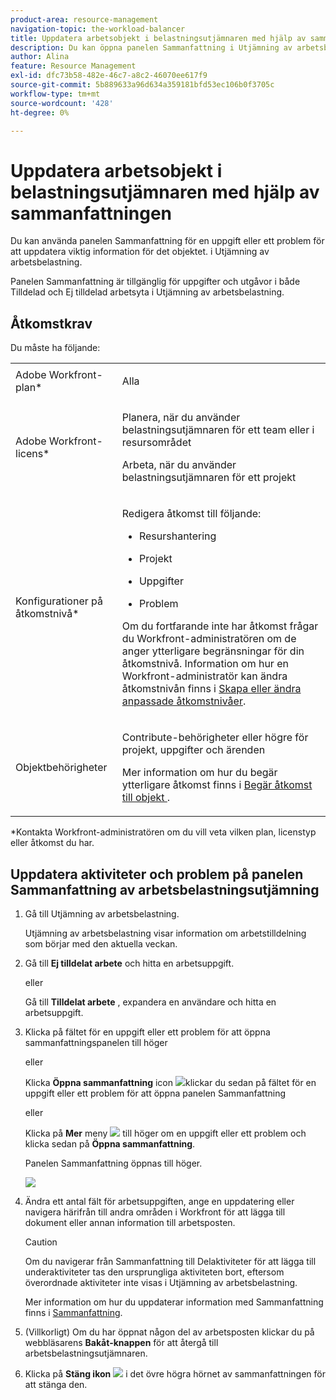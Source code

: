 ```yaml
---
product-area: resource-management
navigation-topic: the-workload-balancer
title: Uppdatera arbetsobjekt i belastningsutjämnaren med hjälp av sammanfattningen
description: Du kan öppna panelen Sammanfattning i Utjämning av arbetsbelastning för att uppdatera arbetsobjekt i områdena Tilldelad och Ej tilldelad arbetsyta.
author: Alina
feature: Resource Management
exl-id: dfc73b58-482e-46c7-a8c2-46070ee617f9
source-git-commit: 5b889633a96d634a359181bfd53ec106b0f3705c
workflow-type: tm+mt
source-wordcount: '428'
ht-degree: 0%

---
```


# Uppdatera arbetsobjekt i belastningsutjämnaren med hjälp av sammanfattningen

Du kan använda panelen Sammanfattning för en uppgift eller ett problem för att uppdatera viktig information för det objektet. i Utjämning av arbetsbelastning.

Panelen Sammanfattning är tillgänglig för uppgifter och utgåvor i både Tilldelad och Ej tilldelad arbetsyta i Utjämning av arbetsbelastning.

## Åtkomstkrav

Du måste ha följande:

<table style="table-layout:auto"> 
 <col> 
 <col> 
 <tbody> 
  <tr> 
   <td role="rowheader">Adobe Workfront-plan*</td> 
   <td> <p>Alla </p> </td> 
  </tr> 
  <tr> 
   <td role="rowheader">Adobe Workfront-licens*</td> 
   <td> <p>Planera, när du använder belastningsutjämnaren för ett team eller i resursområdet </p>
   <p>Arbeta, när du använder belastningsutjämnaren för ett projekt </p>
 </p> </td> 
  </tr> 
  <tr> 
   <td role="rowheader">Konfigurationer på åtkomstnivå*</td> 
   <td> <p>Redigera åtkomst till följande:</p> 
    <ul> 
     <li> <p>Resurshantering</p> </li> 
     <li> <p>Projekt</p> </li> 
     <li> <p>Uppgifter</p> </li> 
     <li> <p>Problem</p> </li> 
    </ul> <p>Om du fortfarande inte har åtkomst frågar du Workfront-administratören om de anger ytterligare begränsningar för din åtkomstnivå. Information om hur en Workfront-administratör kan ändra åtkomstnivån finns i <a href="../../administration-and-setup/add-users/configure-and-grant-access/create-modify-access-levels.md" class="MCXref xref">Skapa eller ändra anpassade åtkomstnivåer</a>.</p> </td> 
  </tr> 
  <tr> 
   <td role="rowheader">Objektbehörigheter</td> 
   <td> <p>Contribute-behörigheter eller högre för projekt, uppgifter och ärenden </p> <p>Mer information om hur du begär ytterligare åtkomst finns i <a href="../../workfront-basics/grant-and-request-access-to-objects/request-access.md" class="MCXref xref">Begär åtkomst till objekt </a>.</p> </td> 
  </tr> 
 </tbody> 
</table>

&#42;Kontakta Workfront-administratören om du vill veta vilken plan, licenstyp eller åtkomst du har.

## Uppdatera aktiviteter och problem på panelen Sammanfattning av arbetsbelastningsutjämning

1. Gå till Utjämning av arbetsbelastning.

   Utjämning av arbetsbelastning visar information om arbetstilldelning som börjar med den aktuella veckan.

1. Gå till **Ej tilldelat arbete** och hitta en arbetsuppgift.

   eller

   Gå till **Tilldelat arbete** , expandera en användare och hitta en arbetsuppgift.

1. Klicka på fältet för en uppgift eller ett problem för att öppna sammanfattningspanelen till höger

   eller

   Klicka **Öppna sammanfattning** icon ![](assets/summary-panel-icon.png)klickar du sedan på fältet för en uppgift eller ett problem för att öppna panelen Sammanfattning

   eller

   Klicka på **Mer** meny ![](assets/more-icon.png) till höger om en uppgift eller ett problem och klicka sedan på **Öppna sammanfattning**.

   Panelen Sammanfattning öppnas till höger.

   ![](assets/summary-panel-for-task-in-workload-balancer-350x449.png)

1. Ändra ett antal fält för arbetsuppgiften, ange en uppdatering eller navigera härifrån till andra områden i Workfront för att lägga till dokument eller annan information till arbetsposten.

   >[!CAUTION]
   >
   >Om du navigerar från Sammanfattning till Delaktiviteter för att lägga till underaktiviteter tas den ursprungliga aktiviteten bort, eftersom överordnade aktiviteter inte visas i Utjämning av arbetsbelastning.

   Mer information om hur du uppdaterar information med Sammanfattning finns i [Sammanfattning](../../workfront-basics/the-new-workfront-experience/summary-overview.md).

1. (Villkorligt) Om du har öppnat någon del av arbetsposten klickar du på webbläsarens **Bakåt-knappen** för att återgå till arbetsbelastningsutjämnaren.
1. Klicka på **Stäng ikon** ![](assets/close-icon.png) i det övre högra hörnet av sammanfattningen för att stänga den.
